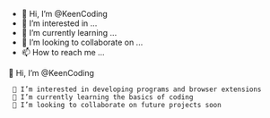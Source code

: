 - 👋 Hi, I’m @KeenCoding
- 👀 I’m interested in ...
- 🌱 I’m currently learning ...
- 💞️ I’m looking to collaborate on ...
- 📫 How to reach me ...

<!---
KeenCoding/KeenCoding is a ✨ special ✨ repository because its `README.md` (this file) appears on your GitHub profile.
You can click the Preview link to take a look at your changes.
---> 👋 Hi, I’m @KeenCoding
     👀 I’m interested in developing programs and browser extensions
     🌱 I’m currently learning the basics of coding
     💞️ I’m looking to collaborate on future projects soon
